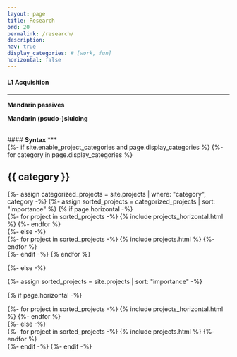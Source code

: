 ```yaml
---
layout: page
title: Research
ord: 20
permalink: /research/
description:
nav: true
display_categories: # [work, fun]
horizontal: false
---
```


#### <b>L1 Acquisition</b>
***

<strong>Mandarin passives</strong>

<!-- My [MA thesis](https://www.proquest.com/pagepdf/2611991924?accountid=14512) provided a general description of the verbal morphology found in Lachirioag Zapotec, with a particular focus on the verbal TAM prefixes and the argument enclitics. Currently, I am continuing my investigation into the verbal prefixes with focus on two main questions:
<ol>
  <li>What conditions the allomorphy displayed by the irrealis and perfective prefixes?</li>
  <li>What is the semantic information conveyed by the TAM prefixes?</li>
</ol> -->

<strong>Mandarin (psudo-)sluicing</strong>

<!-- Zapotec languages are described as having a fortis/lenis contrast for both obstruent and sonorant consonants. Despite the name, the two classes of consonants have been found to be primarily distinguished by duration in other Zapotec languages. Our <a href="/assets/pdf/ssila22_SCLZfortislenis.pdf" target="_new">preliminary results</a> support the previous findings, and additionally find voicing to be a significant acoustic correlate for obstruents. We are currently gathering more data, and hope that our results will provide us a better understanding of how the fortis/lenis contrast in Zapotec fits in the larger typology of laryngeal contrasts.

<br>
<hr width="50%" size="8" align="left">
Other linguists who work or have done work on Lachirioag Zapotec include: <br>
* Madeleine Booth (UCLA)<br>
* Michael Galant (UC Dominguez Hills)<br>
* [Harold Torrence](https://linguistics.ucla.edu/person/harold-torrence/) (UCLA)<br>
* [Pamela Munro](https://linguistics.ucla.edu/person/pamela-munro/) (UCLA)

There have also been community efforts to document and create language materials. A page with a collection of Zapotec resources is upcoming. -->

<br>
#### <b>Syntax</b>
***
<!-- <strong>Acquisition of non-local phonotactic dependencies</strong>

Sundara et al.'s (2022) meta-analysis on phonotactic acquisition found that infants display sensitivity to vowel harmony before any other local or non-local phonotactic dependency. This is despite the fact that non-local dependencies are reportedly more difficult to learn than local dependencies. We are currently planning a series of experiments to investigate two main questions:
<ol>
  <li>Is the early sensitivity that infants display for vowel harmony due to its perceptual saliency?</li>
  <li>Does experience with vowel harmony aid infants in the learning more arbitrary non-local dependencies?</li>
</ol>

Collaborator(s):
* [Megha Sundara](https://linguistics.ucla.edu/person/megha-sundara/)

<strong>Non-concatenative morphological priming across Semitic languages</strong>

We are using Bayesian meta-analysis to investigate morphological priming effects in Arabic, Hebrew, and Maltese. Semitic languages are well-known for their extensive non-concatenative morphology; most Semitic words (e.g., <i>inkataba</i> 'he subscribed' in Arabic) can be decomposed into a consonantal root carrying the main lexical semantics (e.g., k-t-b is a triconsonantal root associated with the concept of writing) and a template associated with morphosyntactic information (e.g., inCaCaCa is a template for 3.SG intransitive past tense verbs). We are using the aggregate data points to look at the status of non-concatenative morphology in the adult grammar. [You can find a list of papers to be included in the meta-analysis here.](https://docs.google.com/spreadsheets/d/1N3mGwNddj4hi0lgn-QGvubxZmvcLL9nPDyjDE1GbOxw/edit?usp=sharing)

Collaborator(s):
* [Lily Xu](https://sites.google.com/view/lilyxxu/)<br>
* Huilei Wang<br>
* [Megha Sundara](https://linguistics.ucla.edu/person/megha-sundara/) -->

<br>
#### <b>Fieldwork</b>
***
<strong>Lachirioag Zapotec</strong>


<strong>Tonggu Gan Chinese</strong>

<!-- pages/projects.md -->
<div class="projects">
{%- if site.enable_project_categories and page.display_categories %}
  <!-- Display categorized projects -->
  {%- for category in page.display_categories %}
  <h2 class="category">{{ category }}</h2>
  {%- assign categorized_projects = site.projects | where: "category", category -%}
  {%- assign sorted_projects = categorized_projects | sort: "importance" %}
  <!-- Generate cards for each project -->
  {% if page.horizontal -%}
  <div class="container">
    <div class="row row-cols-2">
    {%- for project in sorted_projects -%}
      {% include projects_horizontal.html %}
    {%- endfor %}
    </div>
  </div>
  {%- else -%}
  <div class="grid">
    {%- for project in sorted_projects -%}
      {% include projects.html %}
    {%- endfor %}
  </div>
  {%- endif -%}
  {% endfor %}

{%- else -%}
<!-- Display projects without categories -->
  {%- assign sorted_projects = site.projects | sort: "importance" -%}
  <!-- Generate cards for each project -->
  {% if page.horizontal -%}
  <div class="container">
    <div class="row row-cols-2">
    {%- for project in sorted_projects -%}
      {% include projects_horizontal.html %}
    {%- endfor %}
    </div>
  </div>
  {%- else -%}
  <div class="grid">
    {%- for project in sorted_projects -%}
      {% include projects.html %}
    {%- endfor %}
  </div>
  {%- endif -%}
{%- endif -%}
</div>
